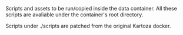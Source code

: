 
Scripts and assets to be run/copied inside the data container. All these scripts are avaliable under the container's root directory.

Scripts under ./scripts are patched from the original Kartoza docker.
